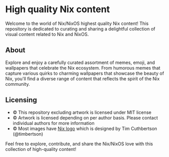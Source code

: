 
# High quality Nix content

Welcome to the world of Nix/NixOS highest quality Nix content! This repository is dedicated to curating and sharing a delightful collection of visual content related to Nix and NixOS.

## About
Explore and enjoy a carefully curated assortment of memes, emoji, and wallpapers that celebrate the Nix ecosystem. From humorous memes that capture various quirks to charming wallpapers that showcase the beauty of Nix, you'll find a diverse range of content that reflects the spirit of the Nix community.

## Licensing
- © This repository excluding artwork is licensed under MIT license
- © Artwork is licensed depending on per author basis. Please contact individual authors for more information
- © Most images have [Nix logo](https://github.com/NixOS/nixos-artwork/tree/master/logo) which is designed by Tim Cuthbertson (@timbertson)

Feel free to explore, contribute, and share the Nix/NixOS love with this collection of high-quality content!


